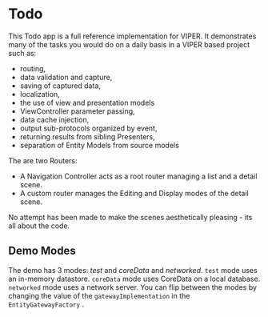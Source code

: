 # Todo

This Todo app is a full reference implementation for VIPER. It demonstrates many of the tasks you would do on a daily basis in a VIPER based project such as:

- routing, 
- data validation and capture, 
- saving of captured data, 
- localization, 
- the use of view and presentation models
- ViewController parameter passing, 
- data cache injection, 
- output sub-protocols organized by event,
- returning results from sibling Presenters,
- separation of Entity Models from source models

The are two Routers:
* A Navigation Controller acts as a root router managing a list and a detail scene. 
* A custom router manages the Editing and Display modes of the detail scene.

No attempt has been made to make the scenes aesthetically pleasing - its all about the code. 

## Demo Modes

The demo has 3 modes: *test* and *coreData* and *networked*. `test` mode uses an in-memory datastore. `coreData` mode uses CoreData on a local database. `networked` mode uses a network server. You can flip between the modes by changing the value of the `gatewayImplementation` in the `EntityGatewayFactory` .



